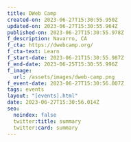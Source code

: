 ```yaml
---
title: DWeb Camp
created-on: 2023-06-27T15:30:55.950Z
updated-on: 2023-06-27T15:30:55.964Z
published-on: 2023-06-27T15:30:55.978Z
f_description: Navarro, CA
f_cta: https://dwebcamp.org/
f_cta-text: Learn
f_start-date: 2023-06-21T15:30:55.987Z
f_end-date: 2023-06-25T15:30:55.996Z
f_image:
  url: /assets/images/dweb-camp.png
f_event-date: 2023-06-27T15:30:56.007Z
tags: events
layout: "[events].html"
date: 2023-06-27T15:30:56.014Z
seo:
  noindex: false
  twitter:title: summary
  twitter:card: summary
---
```

